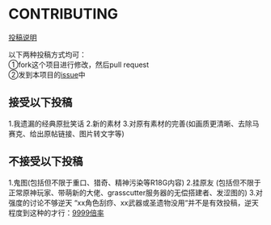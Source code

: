 # CONTRIBUTING

[投稿说明](https://github.com/DreamingCats/miHoYoJokes/issues/3)

以下两种投稿方式均可：  
①fork这个项目进行修改，然后pull request  
②发到本项目的[issue](https://github.com/DreamingCats/miHoYoJokes/issues/3)中  

## 接受以下投稿
1.我遗漏的经典原批笑话
2.新的素材
3.对原有素材的完善(如画质更清晰、去除马赛克、给出原帖链接、图片转文字等)

## 不接受以下投稿
1.鬼图(包括但不限于重口、猎奇、精神污染等R18G内容)
2.挂原友 (包括但不限于正常原神玩家、带萌新的大佬、grasscutter服务器的无偿搭建者、发涩图的)
3.对强度的讨论不够逆天
“xx角色刮痧、xx武器或圣遗物没用“并不是有效投稿，逆天程度到这种的才行：[9999倍率](https://github.com/DreamingCats/miHoYoJokes/blob/main/%E7%B1%B3%E5%AD%9D%E5%AD%90/9999%E5%80%8D%E7%8E%87.jpg)